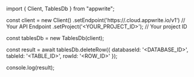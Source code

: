import { Client, TablesDb } from "appwrite";

const client = new Client()
    .setEndpoint('https://<REGION>.cloud.appwrite.io/v1') // Your API Endpoint
    .setProject('<YOUR_PROJECT_ID>'); // Your project ID

const tablesDb = new TablesDb(client);

const result = await tablesDb.deleteRow({
    databaseId: '<DATABASE_ID>',
    tableId: '<TABLE_ID>',
    rowId: '<ROW_ID>'
});

console.log(result);
